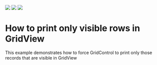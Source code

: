 <!-- default badges list -->
![](https://img.shields.io/endpoint?url=https://codecentral.devexpress.com/api/v1/VersionRange/128630800/10.2.3%2B)
[![](https://img.shields.io/badge/Open_in_DevExpress_Support_Center-FF7200?style=flat-square&logo=DevExpress&logoColor=white)](https://supportcenter.devexpress.com/ticket/details/E3204)
[![](https://img.shields.io/badge/📖_How_to_use_DevExpress_Examples-e9f6fc?style=flat-square)](https://docs.devexpress.com/GeneralInformation/403183)
<!-- default badges end -->
# How to print only visible rows in GridView


<p></p><p>This example demonstrates how to force GridControl to print only those records that are visible in GridView</p>

<br/>


